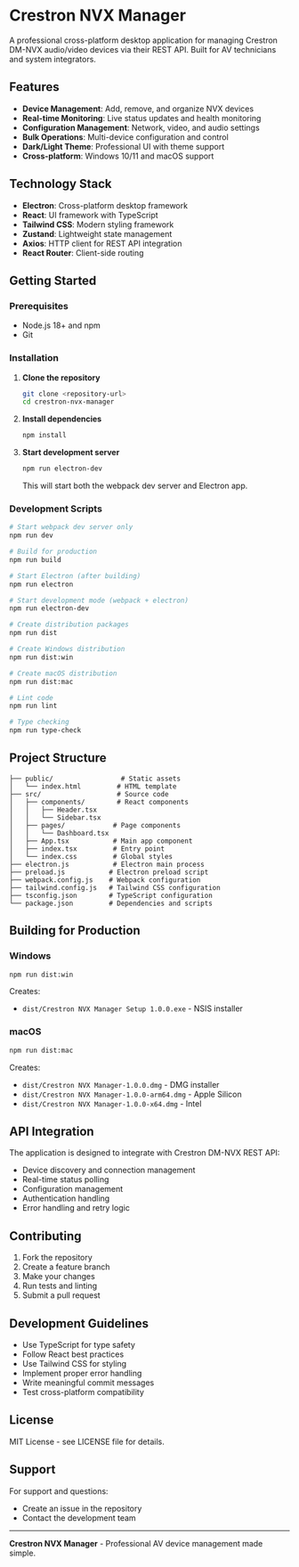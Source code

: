 # Crestron NVX Manager

A professional cross-platform desktop application for managing Crestron DM-NVX audio/video devices via their REST API. Built for AV technicians and system integrators.

## Features

- **Device Management**: Add, remove, and organize NVX devices
- **Real-time Monitoring**: Live status updates and health monitoring
- **Configuration Management**: Network, video, and audio settings
- **Bulk Operations**: Multi-device configuration and control
- **Dark/Light Theme**: Professional UI with theme support
- **Cross-platform**: Windows 10/11 and macOS support

## Technology Stack

- **Electron**: Cross-platform desktop framework
- **React**: UI framework with TypeScript
- **Tailwind CSS**: Modern styling framework
- **Zustand**: Lightweight state management
- **Axios**: HTTP client for REST API integration
- **React Router**: Client-side routing

## Getting Started

### Prerequisites

- Node.js 18+ and npm
- Git

### Installation

1. **Clone the repository**
   ```bash
   git clone <repository-url>
   cd crestron-nvx-manager
   ```

2. **Install dependencies**
   ```bash
   npm install
   ```

3. **Start development server**
   ```bash
   npm run electron-dev
   ```
   This will start both the webpack dev server and Electron app.

### Development Scripts

```bash
# Start webpack dev server only
npm run dev

# Build for production
npm run build

# Start Electron (after building)
npm run electron

# Start development mode (webpack + electron)
npm run electron-dev

# Create distribution packages
npm run dist

# Create Windows distribution
npm run dist:win

# Create macOS distribution
npm run dist:mac

# Lint code
npm run lint

# Type checking
npm run type-check
```

## Project Structure

```
├── public/                 # Static assets
│   └── index.html         # HTML template
├── src/                   # Source code
│   ├── components/        # React components
│   │   ├── Header.tsx
│   │   └── Sidebar.tsx
│   ├── pages/            # Page components
│   │   └── Dashboard.tsx
│   ├── App.tsx           # Main app component
│   ├── index.tsx         # Entry point
│   └── index.css         # Global styles
├── electron.js           # Electron main process
├── preload.js           # Electron preload script
├── webpack.config.js    # Webpack configuration
├── tailwind.config.js   # Tailwind CSS configuration
├── tsconfig.json        # TypeScript configuration
└── package.json         # Dependencies and scripts
```

## Building for Production

### Windows

```bash
npm run dist:win
```

Creates:
- `dist/Crestron NVX Manager Setup 1.0.0.exe` - NSIS installer

### macOS

```bash
npm run dist:mac
```

Creates:
- `dist/Crestron NVX Manager-1.0.0.dmg` - DMG installer
- `dist/Crestron NVX Manager-1.0.0-arm64.dmg` - Apple Silicon
- `dist/Crestron NVX Manager-1.0.0-x64.dmg` - Intel

## API Integration

The application is designed to integrate with Crestron DM-NVX REST API:

- Device discovery and connection management
- Real-time status polling
- Configuration management
- Authentication handling
- Error handling and retry logic

## Contributing

1. Fork the repository
2. Create a feature branch
3. Make your changes
4. Run tests and linting
5. Submit a pull request

## Development Guidelines

- Use TypeScript for type safety
- Follow React best practices
- Use Tailwind CSS for styling
- Implement proper error handling
- Write meaningful commit messages
- Test cross-platform compatibility

## License

MIT License - see LICENSE file for details.

## Support

For support and questions:
- Create an issue in the repository
- Contact the development team

---

**Crestron NVX Manager** - Professional AV device management made simple. 